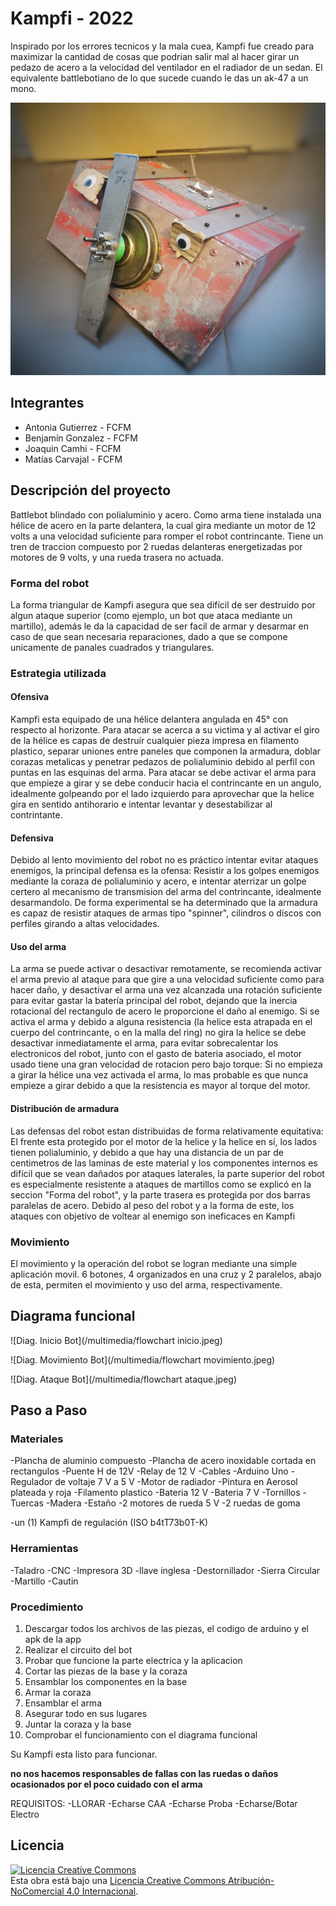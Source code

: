 # Kampfi - 2022
Inspirado por los errores tecnicos y la mala cuea, Kampfi fue creado para maximizar la cantidad de cosas que podrian salir mal al hacer girar un pedazo de acero a la velocidad del ventilador en el radiador de un sedan. El equivalente battlebotiano de lo que sucede cuando le das un ak-47 a un mono.

![Kampfi](/multimedia/KampfiFinal.jpeg)

## Integrantes
- Antonia Gutierrez - FCFM
- Benjamín Gonzalez - FCFM
- Joaquin Camhi - FCFM
- Matías Carvajal - FCFM

## Descripción del proyecto
Battlebot blindado con polialuminio y acero. Como arma tiene instalada una hélice de acero en la parte delantera, la cual gira mediante un motor de 12 volts a una velocidad suficiente para romper el robot contrincante. Tiene un tren de traccion compuesto por 2 ruedas delanteras energetizadas por motores de 9 volts, y una rueda trasera no actuada. 

### Forma del robot
La forma triangular de Kampfi asegura que sea difícil de ser destruído por algun ataque superior (como ejemplo, un bot que ataca mediante un martillo), además le da la capacidad de ser facil de armar y desarmar en caso de que sean necesaria reparaciones, dado a que se compone unicamente de panales cuadrados y triangulares.

### Estrategia utilizada
#### Ofensiva
Kampfi esta equipado de una hélice delantera angulada en 45° con respecto al horizonte. Para atacar se acerca a su victima y al activar el giro de la hélice es capas de destruír cualquier pieza impresa en filamento plastico, separar uniones entre paneles que componen la armadura, doblar corazas metalicas y penetrar pedazos de polialuminio debido al perfil con puntas en las esquinas del arma. Para atacar se debe activar el arma para que empieze a girar y se debe conducir hacia el contrincante en un angulo, idealmente golpeando por el lado izquierdo para aprovechar que la helice gira en sentido antihorario e intentar levantar y desestabilizar al contrintante. 

#### Defensiva
Debido al lento movimiento del robot no es práctico intentar evitar ataques enemigos, la principal defensa es la ofensa: Resistir a los golpes enemigos mediante la coraza de polialuminio y acero, e intentar aterrizar un golpe certero al mecanismo de transmision del arma del contrincante, idealmente desarmandolo. De forma experimental se ha determinado que la armadura es capaz de resistir ataques de armas tipo "spinner", cilindros o discos con perfiles girando a altas velocidades.

#### Uso del arma
La arma se puede activar o desactivar remotamente, se recomienda activar el arma previo al ataque para que gire a una velocidad suficiente como para hacer daño, y desactivar el arma una vez alcanzada una rotación suficiente para evitar gastar la batería principal del robot, dejando que la inercia rotacional del rectangulo de acero le proporcione el daño al enemigo. Si se activa el arma y debido a alguna resistencia (la helice esta atrapada en el cuerpo del contrincante, o en la malla del ring) no gira la helice se debe desactivar inmediatamente el arma, para evitar sobrecalentar los electronicos del robot, junto con el gasto de bateria asociado, el motor usado tiene una gran velocidad de rotacion pero bajo torque: Si no empieza a girar la hélice una vez activada el arma, lo mas probable es que nunca empieze a girar debido a que la resistencia es mayor al torque del motor.

#### Distribución de armadura
Las defensas del robot estan distribuidas de forma relativamente equitativa: El frente esta protegido por el motor de la helice y la helice en sí, los lados tienen polialuminio, y debido a que hay una distancia de un par de centimetros de las laminas de este material y los componentes internos es difícil que se vean dañados por ataques laterales, la parte superior del robot es especialmente resistente a ataques de martillos como se explicó en la seccion "Forma del robot", y la parte trasera es protegida por dos barras paralelas de acero. Debido al peso del robot y a la forma de este, los ataques con objetivo de voltear al enemigo son ineficaces en Kampfi

### Movimiento
El movimiento y la operación del robot se logran mediante una simple aplicación movil. 6 botones, 4 organizados en una cruz y 2 paralelos, abajo de esta, permiten el movimiento y uso del arma, respectivamente.

## Diagrama funcional
![Diag. Inicio Bot](/multimedia/flowchart inicio.jpeg)

![Diag. Movimiento Bot](/multimedia/flowchart movimiento.jpeg)

![Diag. Ataque Bot](/multimedia/flowchart ataque.jpeg)

## Paso a Paso
### Materiales
-Plancha de aluminio compuesto
-Plancha de acero inoxidable cortada en rectangulos
-Puente H de 12V
-Relay de 12 V
-Cables
-Arduino Uno
-Regulador de voltaje 7 V a 5 V
-Motor de radiador
-Pintura en Aerosol plateada y roja
-Filamento plastico
-Bateria 12 V 
-Bateria 7 V
-Tornillos
-Tuercas
-Madera
-Estaño
-2 motores de rueda 5 V
-2 ruedas de goma

-un (1) Kampfi de regulación (ISO b4tT73b0T-K)


### Herramientas

-Taladro
-CNC
-Impresora 3D
-llave inglesa
-Destornillador
-Sierra Circular
-Martillo
-Cautin


### Procedimiento

1) Descargar todos los archivos de las piezas, el codigo de arduino y el apk de la app
2) Realizar el circuito del bot
3) Probar que funcione la parte electrica y la aplicacion
4) Cortar las piezas de la base y la coraza
5) Ensamblar los componentes en la base
6) Armar la coraza
7) Ensamblar el arma
8) Asegurar todo en sus lugares
9) Juntar la coraza y la base
10) Comprobar el funcionamiento con el diagrama funcional

Su Kampfi esta listo para funcionar.

**no nos hacemos responsables de fallas con las ruedas o daños ocasionados por el poco cuidado con el arma**

REQUISITOS:
-LLORAR
-Echarse CAA
-Echarse Proba 
-Echarse/Botar Electro


## Licencia
<a rel="license" href="http://creativecommons.org/licenses/by-nc/4.0/"><img alt="Licencia Creative Commons" style="border-width:0" src="https://i.creativecommons.org/l/by-nc/4.0/88x31.png" /></a><br />Esta obra está bajo una <a rel="license" href="http://creativecommons.org/licenses/by-nc/4.0/">Licencia Creative Commons Atribución-NoComercial 4.0 Internacional</a>.
